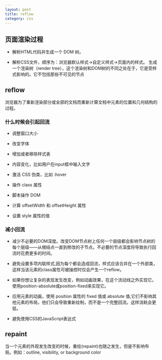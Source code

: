 ```yaml
---
layout: post
title: reflow
category: css
---
```

## 页面渲染过程


* 解析HTML代码并生成一个 DOM 树。 

* 解析CSS文件，顺序为：浏览器默认样式->自定义样式->页面内的样式。 生成一个渲染树（render tree），这个渲染树和DOM树的不同之处在于，它是受样式影响的。它不包括那些不可见的节点


 

## reflow

浏览器为了重新渲染部分或全部的文档而重新计算文档中元素的位置和几何结构的过程。

### 什么时候会引起回流

* 调整窗口大小

* 改变字体

* 增加或者移除样式表

* 内容变化，比如用户在input框中输入文字

* 激活 CSS 伪类，比如 :hover 

* 操作 class 属性

* 脚本操作 DOM

* 计算 offsetWidth 和 offsetHeight 属性

* 设置 style 属性的值 


### 减小回流

* 减少不必要的DOM深度。改变DOM节点树上任何一个层级都会影响节点树的每个层级——从根结点一直到修改的子节点。不必要的节点深度将导致执行回流时花费更多的时间。

* 避免设置多项内联样式,因为每个都会造成回流，样式应该合并在一个外部类，这样当该元素的class属性可被操控时仅会产生一个reflow。

* 如果你想让复杂的表现发生改变，例如动画效果，在这个流动线之外实现它。使用position-absolute或position-fixed来实现它。

* 应用元素的动画，使用 position 属性的 fixed 值或 absolute 值,它们不影响其他元素的布局，他们只会导致重新绘制，而不是一个完整回流。这样消耗会更低。

* 避免使用CSS的JavaScript表达式



## repaint

当一个元素的外观发生改变的时候，重绘(repaint)也随之发生，但是不影响布局。例如：outline, visibility, or background color



